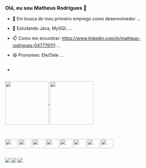 ### Olá, eu sou Matheus Rodrigues 👋

- 🔭 Em busca do meu primeiro emprego como desenvolvedor ...
- 🌱 Estudando Java, MySQL ...
- 📫 Como me encontrar: https://www.linkedin.com/in/matheus-rodrigues-047776111 ...
- 😄 Pronomes: Ele/Dele ...

- ##

<a href="https://github.com/anuraghazra/convoychat">
  <img height=140 align="center" src="https://github-readme-stats.vercel.app/api/top-langs?username=immefius&show_icons=true&theme=transparent&layout=compact&langs_count=8&card_width=320" />
</a>
<a href="https://github.com/anuraghazra/github-readme-stats">
  <img height=140 align="center" src="https://github-readme-stats.vercel.app/api?username=immefius&show_icons=true&theme=transparent" />
</a>

##

<div style="display: inline_block"><br>
  
  <img align="center" height="30" width="40" src="https://cdn.jsdelivr.net/gh/devicons/devicon@latest/icons/java/java-original.svg" />  
  <img align="center" height="30" width="40" src="https://cdn.jsdelivr.net/gh/devicons/devicon@latest/icons/python/python-original.svg" />
  <img align="center" height="30" width="40" src="https://cdn.jsdelivr.net/gh/devicons/devicon@latest/icons/html5/html5-original.svg" />
  <img align="center" height="30" width="40" src="https://cdn.jsdelivr.net/gh/devicons/devicon@latest/icons/css3/css3-original.svg" />
  <img align="center" height="30" width="40" src="https://cdn.jsdelivr.net/gh/devicons/devicon@latest/icons/mysql/mysql-original-wordmark.svg" />                
  <img align="center" height="30" width="40" src="https://cdn.jsdelivr.net/gh/devicons/devicon@latest/icons/git/git-original.svg" />        
  <img align="center" height="30" width="40" src="https://cdn.jsdelivr.net/gh/devicons/devicon@latest/icons/intellij/intellij-original.svg" />
  <img align="center" height="30" width="40" src="https://cdn.jsdelivr.net/gh/devicons/devicon@latest/icons/vscode/vscode-original.svg" />
</div>

##

<div> 
  <a href="https://discord.gg/immefius" target="_blank"><img src="https://img.shields.io/badge/Discord-7289DA?style=for-the-badge&logo=discord&logoColor=white" target="_blank"></a> 
  <a href = "mailto:matheus.rodrigues1228@gmail.com"><img src="https://img.shields.io/badge/-Gmail-%23333?style=for-the-badge&logo=gmail&logoColor=white" target="_blank"></a>
  <a href="https://linkedin.com/in/matheus-rodrigues-047776111" target="_blank"><img src="https://img.shields.io/badge/-LinkedIn-%230077B5?style=for-the-badge&logo=linkedin&logoColor=white" target="_blank"></a> 
  
</div>
